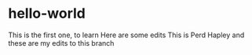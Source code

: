 # hello-world
This is the first one, to learn
Here are some edits
This is Perd Hapley and these are my edits to this branch

